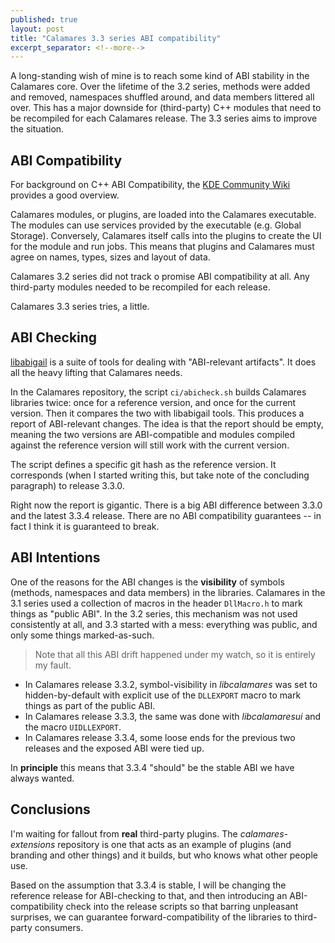 ```yaml
---
published: true
layout: post
title: "Calamares 3.3 series ABI compatibility"
excerpt_separator: <!--more-->
---
```


A long-standing wish of mine is to reach some kind of ABI stability
in the Calamares core. Over the lifetime of the 3.2 series,
methods were added and removed, namespaces shuffled around,
and data members littered all over. This has a major downside
for (third-party) C++ modules that need to be recompiled for
each Calamares release. The 3.3 series aims to improve the situation.

<!--more-->

## ABI Compatibility

For background on C++ ABI Compatibility, the
[KDE Community Wiki](https://community.kde.org/Policies/Binary_Compatibility_Issues_With_C%2B%2B)
provides a good overview.

Calamares modules, or plugins, are loaded into the Calamares executable.
The modules can use services provided by the executable (e.g. Global Storage).
Conversely, Calamares itself calls into the plugins to create the UI
for the module and run jobs. This means that plugins and Calamares must
agree on names, types, sizes and layout of data.

Calamares 3.2 series did not track o promise ABI compatibility at all.
Any third-party modules needed to be recompiled for each release.

Calamares 3.3 series tries, a little.

## ABI Checking

[libabigail](https://sourceware.org/libabigail/) is a suite of tools
for dealing with "ABI-relevant artifacts". It does all the heavy lifting that
Calamares needs.

In the Calamares repository, the script `ci/abicheck.sh` builds Calamares
libraries twice: once for a reference version, and once for the current
version. Then it compares the two with libabigail tools. This produces
a report of ABI-relevant changes. The idea is that the report should be
empty, meaning the two versions are ABI-compatible and modules compiled
against the reference version will still work with the current version.

The script defines a specific git hash as the reference version.
It corresponds (when I started writing this, but take note of the concluding paragraph) to release 3.3.0.

Right now the report is gigantic. There is a big ABI difference between
3.3.0 and the latest 3.3.4 release. There are no ABI compatibility guarantees
-- in fact I think it is guaranteed to break.

## ABI Intentions

One of the reasons for the ABI changes is the **visibility** of
symbols (methods, namespaces and data members) in the libraries.
Calamares in the 3.1 series used a collection of macros
in the header `DllMacro.h` to mark things as "public ABI".
In the 3.2 series, this mechanism was not used consistently
at all, and 3.3 started with a mess: everything was public,
and only some things marked-as-such.

> Note that all this ABI drift happened under my watch,
> so it is entirely my fault.

- In Calamares release 3.3.2, symbol-visibility in *libcalamares*
  was set to hidden-by-default with explicit use of the `DLLEXPORT`
  macro to mark things as part of the public ABI.
- In Calamares release 3.3.3, the same was done with *libcalamaresui*
  and the macro `UIDLLEXPORT`.
- In Calamares release 3.3.4, some loose ends for the previous two
  releases and the exposed ABI were tied up.
 
In **principle** this means that 3.3.4 "should" be the stable ABI we have always wanted.

## Conclusions

I'm waiting for fallout from **real** third-party plugins.
The *calamares-extensions* repository is one that
acts as an example of plugins (and branding and other things)
and it builds, but who knows what other people use.

Based on the assumption that 3.3.4 is stable, I will be
changing the reference release for ABI-checking to that, and then
introducing an ABI-compatibility check into the release
scripts so that barring unpleasant surprises,
we can guarantee forward-compatibility of the libraries
to third-party consumers.
